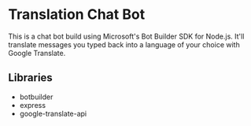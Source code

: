 # Translation Chat Bot

This is a chat bot build using Microsoft's Bot Builder SDK for Node.js. It'll translate messages you typed back into a language
of your choice with Google Translate.

## Libraries
- botbuilder
- express
- google-translate-api
